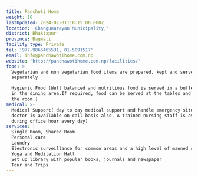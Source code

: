 ```yaml
---
title: Panchoti Home
weight: 18
lastUpdated: 2024-02-01T18:15:00.000Z
location: 'Changunarayan Municipality,'
district: Bhaktapur
province: Bagmati
facility_type: Private
tel: '977-9865465531, 01-5091517'
email: info@panchawotihome.com.np
website: 'http://panchawotihome.com.np/facilities/'
food: >
  Vegetarian and non vegetarian food items are prepared, kept and served
  separately.

  Hygienic Food (Well balanced and nutritious food is served in a buffet style
  in the dining area.If required, food can be served at the tables and even in
  the room.)
medical: >-
  Medical Support( day to day medical support and handle emergency situation. A
  doctor is available on call basis also. A trained nursing staff is available
  during office hour every day)
services: |
  Single Room, Shared Room
  Personal care
  Laundry
  Electronic surveillance for common areas and a high level of manned security
  Yoga and Meditation Hall
  Set up library with popular books, journals and newspaper
  Tour and Trips
---
```


